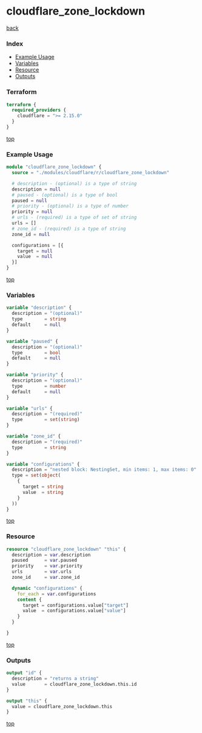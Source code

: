 # cloudflare_zone_lockdown

[back](../cloudflare.md)

### Index

- [Example Usage](#example-usage)
- [Variables](#variables)
- [Resource](#resource)
- [Outputs](#outputs)

### Terraform

```terraform
terraform {
  required_providers {
    cloudflare = ">= 2.15.0"
  }
}
```

[top](#index)

### Example Usage

```terraform
module "cloudflare_zone_lockdown" {
  source = "./modules/cloudflare/r/cloudflare_zone_lockdown"

  # description - (optional) is a type of string
  description = null
  # paused - (optional) is a type of bool
  paused = null
  # priority - (optional) is a type of number
  priority = null
  # urls - (required) is a type of set of string
  urls = []
  # zone_id - (required) is a type of string
  zone_id = null

  configurations = [{
    target = null
    value  = null
  }]
}
```

[top](#index)

### Variables

```terraform
variable "description" {
  description = "(optional)"
  type        = string
  default     = null
}

variable "paused" {
  description = "(optional)"
  type        = bool
  default     = null
}

variable "priority" {
  description = "(optional)"
  type        = number
  default     = null
}

variable "urls" {
  description = "(required)"
  type        = set(string)
}

variable "zone_id" {
  description = "(required)"
  type        = string
}

variable "configurations" {
  description = "nested block: NestingSet, min items: 1, max items: 0"
  type = set(object(
    {
      target = string
      value  = string
    }
  ))
}
```

[top](#index)

### Resource

```terraform
resource "cloudflare_zone_lockdown" "this" {
  description = var.description
  paused      = var.paused
  priority    = var.priority
  urls        = var.urls
  zone_id     = var.zone_id

  dynamic "configurations" {
    for_each = var.configurations
    content {
      target = configurations.value["target"]
      value  = configurations.value["value"]
    }
  }

}
```

[top](#index)

### Outputs

```terraform
output "id" {
  description = "returns a string"
  value       = cloudflare_zone_lockdown.this.id
}

output "this" {
  value = cloudflare_zone_lockdown.this
}
```

[top](#index)